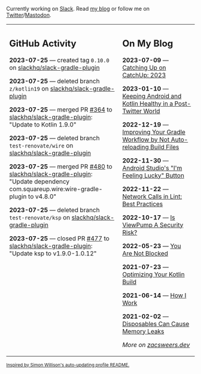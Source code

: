 Currently working on [Slack](https://slack.com/). Read [my blog](https://zacsweers.dev/) or follow me on [Twitter](https://twitter.com/ZacSweers)/[Mastodon](https://hachyderm.io/@ZacSweers).

<table><tr><td valign="top" width="60%">

## GitHub Activity
<!-- githubActivity starts -->
**2023-07-25** — created tag `0.10.0` on [slackhq/slack-gradle-plugin](https://github.com/slackhq/slack-gradle-plugin)

**2023-07-25** — deleted branch `z/kotlin19` on [slackhq/slack-gradle-plugin](https://github.com/slackhq/slack-gradle-plugin)

**2023-07-25** — merged PR [#364](https://github.com/slackhq/slack-gradle-plugin/pull/364) to [slackhq/slack-gradle-plugin](https://github.com/slackhq/slack-gradle-plugin): "Update to Kotlin 1.9.0"

**2023-07-25** — deleted branch `test-renovate/wire` on [slackhq/slack-gradle-plugin](https://github.com/slackhq/slack-gradle-plugin)

**2023-07-25** — merged PR [#480](https://github.com/slackhq/slack-gradle-plugin/pull/480) to [slackhq/slack-gradle-plugin](https://github.com/slackhq/slack-gradle-plugin): "Update dependency com.squareup.wire:wire-gradle-plugin to v4.8.0"

**2023-07-25** — deleted branch `test-renovate/ksp` on [slackhq/slack-gradle-plugin](https://github.com/slackhq/slack-gradle-plugin)

**2023-07-25** — closed PR [#477](https://github.com/slackhq/slack-gradle-plugin/pull/477) to [slackhq/slack-gradle-plugin](https://github.com/slackhq/slack-gradle-plugin): "Update ksp to v1.9.0-1.0.12"
<!-- githubActivity ends -->
</td><td valign="top" width="40%">

## On My Blog
<!-- blog starts -->
**2023-07-09** — [Catching Up on CatchUp: 2023](https://www.zacsweers.dev/catching-up-on-catchup-2023/)

**2023-01-10** — [Keeping Android and Kotlin Healthy in a Post-Twitter World](https://www.zacsweers.dev/keeping-android-healthy/)

**2022-12-19** — [Improving Your Gradle Workflow by Not Auto-reloading Build Files](https://www.zacsweers.dev/improving-your-workflow-by-not-auto-reloading-build-files/)

**2022-11-30** — [Android Studio's "I'm Feeling Lucky" Button](https://www.zacsweers.dev/android-studios-im-feeling-lucky-button/)

**2022-11-22** — [Network Calls in Lint: Best Practices](https://www.zacsweers.dev/network-calls-in-lint-best-practices/)

**2022-10-17** — [Is ViewPump A Security Risk?](https://www.zacsweers.dev/is-viewpump-a-security-risk/)

**2022-05-23** — [You Are Not Blocked](https://www.zacsweers.dev/you-are-not-blocked/)

**2021-07-23** — [Optimizing Your Kotlin Build](https://www.zacsweers.dev/optimizing-your-kotlin-build/)

**2021-06-14** — [How I Work](https://www.zacsweers.dev/how-i-work/)

**2021-02-02** — [Disposables Can Cause Memory Leaks](https://www.zacsweers.dev/disposables-can-cause-memory-leaks/)
<!-- blog ends -->
_More on [zacsweers.dev](https://zacsweers.dev/)_
</td></tr></table>

<sub><a href="https://simonwillison.net/2020/Jul/10/self-updating-profile-readme/">Inspired by Simon Willison's auto-updating profile README.</a></sub>